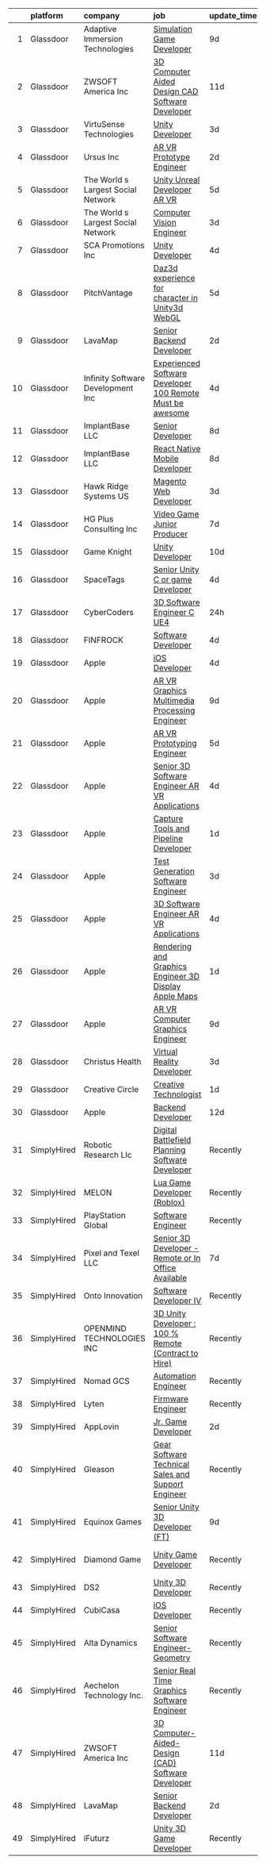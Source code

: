 

|    | platform    | company                            | job                                                                                                                                                                                                                                                                                                                                                                                                                                                                                                                                                                                                                                                                                                                                                                                                                                                                                                                                                                                                                                                                                                                                                                                                                                                                                                                                                                                                                    | update_time   | location              |
|---:|:------------|:-----------------------------------|:-----------------------------------------------------------------------------------------------------------------------------------------------------------------------------------------------------------------------------------------------------------------------------------------------------------------------------------------------------------------------------------------------------------------------------------------------------------------------------------------------------------------------------------------------------------------------------------------------------------------------------------------------------------------------------------------------------------------------------------------------------------------------------------------------------------------------------------------------------------------------------------------------------------------------------------------------------------------------------------------------------------------------------------------------------------------------------------------------------------------------------------------------------------------------------------------------------------------------------------------------------------------------------------------------------------------------------------------------------------------------------------------------------------------------|:--------------|:----------------------|
|  1 | Glassdoor   | Adaptive Immersion Technologies    | [Simulation Game Developer](https://www.glassdoor.com/partner/jobListing.htm?pos=111&ao=1110586&s=58&guid=0000018271ef62709666d138ac96a31d&src=GD_JOB_AD&t=SR&vt=w&ea=1&cs=1_a6e72e6b&cb=1659768890380&jobListingId=1008033134992&cpc=B076152010A3B66C&jrtk=3-0-1g9ouuol8khpf801-1g9ouuolnih5g800-8696b9e614df0506--6NYlbfkN0Ah9U34QtNT-Rg7ow0I6j33eRcaaM9l7k5iW_6MlROAU0HQnuUL2uxLKSiskT1dvNKJrLJNOcVfRYh6zJkw4erGg5h66n8ksKwr6mUwUADIHrzs_MmvP5G2FHV5Qsh4jlJ6hb429Zq0t_uQi2QjuGsQrYuVHVmrbkVoaVQkHIdGtPuDinc7CtWL0V7Omp8Ej6foYRpbZEDHoQPlenM1CJFB52gWbRMDq1kWXhHa_-hDJuGbltOl98YHKnsMklr_0NOF9lEkBTju37ljZv5gfwxtfoMPECccIiAqEgM2kHShLFYUF-DhECN4a7zrcccUHH50rLo3g-LS44q4wopFB4PcixoNdVL9siPxqtM1s4AR3pe286xLV0v9Gs7K6u64QYaOBuFjbhtu5WPgO-c4Sumy6Jc_9vpp4S1OgKUlWuAr-1r7QOfLdr0tHBK5MhzMGdBAuYhKETl6Thk66hc5zX55LQsMRpWebxe5AzOyhHJvQpZRSLK5lSvRYWcPWDjp8_I%3D)                                                                                                                                                                                                                                                                                                                                                                                                                                                                                                                                                     | 9d            | Remote                |
|  2 | Glassdoor   | ZWSOFT America Inc                 | [3D Computer Aided Design  CAD  Software Developer](https://www.glassdoor.com/partner/jobListing.htm?pos=101&ao=1110586&s=58&guid=0000018271ef62709666d138ac96a31d&src=GD_JOB_AD&t=SR&vt=w&ea=1&cs=1_88369b5e&cb=1659768890378&jobListingId=1008028413603&cpc=956B2567E1972B70&jrtk=3-0-1g9ouuol8khpf801-1g9ouuolnih5g800-7cfc9b44e995e1c8--6NYlbfkN0Al--CnnRAAemIt_jfh57jxz0oZUFSmuvBQtr16jS88RRLe8Ac7oVcsiyg-vicHt85WlGgMjQ3jT_JXQEFEJM2J6WbHKirNqK3Z481xKc2l-WsEBEiFHTKZzwi3TM2D5oDtmy1YCJtTLM5VPw8FD8ycXz93Nw6WVEOhwseukaqVqFM4pURWTwlnC0FcXcD6Ew_LluoyG6XukVIjngLe5c2r8ZIZyEPhabKwoFQZe0kgFPBU0zy3fvKEW3dfPNXZee5Y_-hN4UifovjGUU8YziE-jZalHoMtRJVXJRigKxRg5jX8n4mYdGqbBQeGhSGIGXOjbX0XIVjgfGDfikz6-ogTOUWBdiBBLtUxPjCfntL62Tc2wCFeNu6HG2H_a6vgY8SwGV52lZ4TCJItkwXW1jwseWyfIL_FftJ-HwzZqGOcfplCIdOIh5ZT1IExIEbSCetnWG8fcbpIp3-hjsf8ENXhgBFBkalPj-0988_hjdvhRTdlEDGCxOtrCPoD1eVEd-c6lQUpJC3MUIMAW3rCBneVoA_Og3-a1GHW_yUXzvq0bw%3D%3D)                                                                                                                                                                                                                                                                                                                                                                                                                                                                               | 11d           | Melbourne, FL         |
|  3 | Glassdoor   | VirtuSense Technologies            | [Unity Developer](https://www.glassdoor.com/partner/jobListing.htm?pos=110&ao=1110586&s=58&guid=0000018271ef62709666d138ac96a31d&src=GD_JOB_AD&t=SR&vt=w&ea=1&cs=1_66741a99&cb=1659768890380&jobListingId=1008047228085&cpc=8A48E7D5890B96AC&jrtk=3-0-1g9ouuol8khpf801-1g9ouuolnih5g800-621427e7806805ff--6NYlbfkN0CpTNcpmE4ij7sr_GPl7QJj6yehPG-kupSZfEdlJHm76PKMSXsSIq1med5BFIxC2pZRXqm2VLhN_XbCcerIOVWZ8h7ETYPARzSmbixQ7aLqpwonWBBh4rOL5Pp18dClbLthA8o-qLqLkUEi2BTeLU_x2fiKe0OI9IDJADdrOVWZeSJnfIngeVvcG4qEWq4Fni0-4fs1KncMsAvwAV44sufOaM5M0J1qpAPcJPdPcwZZHczV2tn_HiNzh6zFl9nQoubUaQss3U-n5Gpyg5pYqWPlP_Q9u66Q2Ocr6ejl7I2xjMmIBAJudu_kcnyKSg17xqqcEiBXi-Fv2GjOafsToSOYPs0d6jXUAtZUSUGoDSkUN_Mk4_ZtTB-11Tp_HuGEY5XHhuZ4MUVLuP1pnGWz8vrUzVl-5K3skLcFASbX17T_wybSS3If-ws_4RqeQmg6kUGuz_k9InsPYpkurBDHYWQOH7VYbAFvK1s811Z596v8YK3tYQprMBfHa1YAPfoRPR8%3D)                                                                                                                                                                                                                                                                                                                                                                                                                                                                                                                                                               | 3d            | Peoria, IL            |
|  4 | Glassdoor   | Ursus  Inc                         | [AR VR Prototype Engineer](https://www.glassdoor.com/partner/jobListing.htm?pos=128&ao=1110586&s=58&guid=0000018271ef62709666d138ac96a31d&src=GD_JOB_AD&t=SR&vt=w&ea=1&cs=1_9e1e7ddb&cb=1659768890387&jobListingId=1008050504524&cpc=39A4E8CE329AB187&jrtk=3-0-1g9ouuol8khpf801-1g9ouuolnih5g800-676b17f24b5cec8e--6NYlbfkN0CT8vBT9H5mqECx2dfLV_FONLPDKpIRssxVwtj05Tmm4rA5I0VNOPdM1oYsK66ov5oeU1vn-T2BI8ztXGS97o12IFvk4488l3DTvol4EnNmos7vPDsIF4M1XmYlU4dn1Nsnus1ZaIBo6ETGQa2zZqKAHTHfC4ASFGZ6UE8aWyeWDYi9rIQsDJkXDhBQ-EROLr0fb8Urot8Am6Pv3mP8JgpyUvE3FPwrS_yS70cetbrOOtJ_SPeHiBBZAC_GZSOloUIMePftOWvROVJQXz0-77NLsiIUkuVazbWfKq_WSzvmb71JMa4BAmU7-cnh56FvbtV4UIhOasHTjqG9dSax_sx0Bw_Vocd7v_JZmwl6WsWMCBeDFc0FyN4i7Ze4f4LQ_f81JEWkW-28kac72DlvIvmoBu4byGGJlbrszBeaNj-YXpn3Zyv9RJ6ngkqOgcA4-eBt7lGvuPd8ry2k2Hywts2vf4KxOh9BqC0UbP6FHcRQeGahvSwTMsUrFo40KFY3-Wzj6HySzX4v33Y6tuJjs97aj696VoldQfJI3C-3RtwPRNiTY6oXWr79uAuAfhvYqJd7d8Xqhs8T5r6KN8ISNU5XmEYWfOy1oD1C-mJXSJwYjqr4Bs19xVAnLihlW3H2IeBbyZ5cqBkjXv_bwvAo5zMMHGQUEk7UJAlve2MZpC19jVnAYaRcKMkMk8lJ9fo6GAWEq7YfGdtgltDyq5KDwvr-x0cWTrraH4eEUiSMh0tF_czOenjHrFMVGs5mnHQZpWiPRzdsBMoOjSm8D7pFCdNV4mN0PjB_-Ql76vUqGGKszmibIYs3bbl8TLnzcsULFk0HbMDbIja853z8K_wx98vfNZ4bBIDCcp-UVNnnYEuVDITx928xRcYHXUF1wCXO2Hq2J3uAvSiY8kXVqKUC6ifQDpGHFx7zyvVXSUdDqsV8AuBR07CToCN6FOVcrPJpv2HHnyf4I8dKmgOSvRUXqrLKatqHc9Ls6oiNKUdJ3N1AO6fouZocqy1zXwfbmLXyU5c%3D)                      | 2d            | Burlingame, CA        |
|  5 | Glassdoor   | The World s Largest Social Network | [Unity Unreal Developer  AR VR ](https://www.glassdoor.com/partner/jobListing.htm?pos=126&ao=1110586&s=58&guid=0000018271ef62709666d138ac96a31d&src=GD_JOB_AD&t=SR&vt=w&ea=1&cs=1_9a59f25c&cb=1659768890386&jobListingId=1008042375696&cpc=D2F1DE17EE1F43B9&jrtk=3-0-1g9ouuol8khpf801-1g9ouuolnih5g800-f494ee243d38d501--6NYlbfkN0DSgjPPcnEdvoK3uuxfISLALE6pB1FR7YSHOr_tSg5_QGIhoz_2VqUepdcKLBLI_zRVnZbHpaOUUg4zxA3YNJqfgCq-9o0liKzrVYmTrr_XDVnqIg3IFXNOjuKyMfftGZmcup85RVP1_M3P6WAr9I7CFCQ97cF5i0P5r4PJSMbs2tcTlq4Tns38HCsEXFZBK4uWXGFGXHGBHzZPbX4Xq65VoK6Shs1gHqOtypAjHLoCQpU5TC5phbDNoCCDuKCseWWaqicZlKj4ip46umCX9xBQlohVDfTFNfCk2lGj3Iy2SQaHlBfOQgPyIwUDrn1A51VggWCllCBdIb7QZR1Ygd-HhRYnIxuUYQHwjDBfGojkNlM-OynGu1iAnGoEY19bKybWf1TtGhkFwexzFUb3Z_8C_9ZXJU6u3JUNvf03h_cWYyD2DfFoOoN0hmtdhR9I4s3qKDkm_boONmcBvbdM85k6B5OXOMGSKTBveAP0ViBi6u-ucAA3DVw9fY42yLhevU2Fl05g5nFr7mmyMVOAdqIk5LZuELDR9zkKNhSQUyLznGHIULFEWa7zzmtF80fhdzwhRJU9JYYRjEfustF4vQU1)                                                                                                                                                                                                                                                                                                                                                                                                                                                              | 5d            | Sausalito, CA         |
|  6 | Glassdoor   | The World s Largest Social Network | [Computer Vision Engineer](https://www.glassdoor.com/partner/jobListing.htm?pos=113&ao=1110586&s=58&guid=0000018271ef62709666d138ac96a31d&src=GD_JOB_AD&t=SR&vt=w&ea=1&cs=1_c5daaa8f&cb=1659768890381&jobListingId=1008048926965&cpc=214153447B1391FC&jrtk=3-0-1g9ouuol8khpf801-1g9ouuolnih5g800-f5212903abcd7f8c--6NYlbfkN0DSgjPPcnEdvoK3uuxfISLALE6pB1FR7YSHOr_tSg5_QCn410VK5Ds4bQGcKtrI548iZwvMp8cy7jn9ydYKZvQ_HyEXKOoz2Zf1MG3MtTrM54kYEyO7CzMBN2NHxvUobm8KXs12zt9bzQEIdqgLR6zm0u4xq3gkzpbK_gENsUAUJvUBvZ-BtNhTu_hgybF9yXx9Z1g3iRUoLNgMfyMYW_iWze-0MBdrG5hhuy15FDLD03dmCFAq-Q_S4MCnji5xb3kTnpEwvuiMZoG9ACaUmFK5VoGkIiGrtgRvKrtNX79XEj9Nf_OVTNFB5E2gvr4xmSZd5PmH_fervU6GEv4SSQopWMxRNVLsFOv11ytKVWo4YWr7zKNSMexFxp0FTbdhQLzkcAL2bbOrfj5D-WPZY8jkp-xfCMNygnquTG1AgahOolAhuA73Px74AsqOZ33f_h_KV34nz8iPz55fmJ1XPyDpyhT3MuWmwA-5a9LOybw0zJ0pCC6JhxlOWj5Cxc8ExCFuxET9mu5TenC0h2NJLoJPa-Yp-5-wQe4VzSb9afPs95_Agtldhzo-cBIZ2JzYn3w29O-7TjbWGw2OeraOPLIf)                                                                                                                                                                                                                                                                                                                                                                                                                                                                    | 3d            | Los Angeles, CA       |
|  7 | Glassdoor   | SCA Promotions  Inc                | [Unity Developer](https://www.glassdoor.com/partner/jobListing.htm?pos=107&ao=1110586&s=58&guid=0000018271ef62709666d138ac96a31d&src=GD_JOB_AD&t=SR&vt=w&ea=1&cs=1_72879ec3&cb=1659768890379&jobListingId=1008044540481&cpc=DF7064BA3070673B&jrtk=3-0-1g9ouuol8khpf801-1g9ouuolnih5g800-8d5fbf2228f1c08e--6NYlbfkN0CGk2nZkYo_9FB79XId18OpQDHY6g94ONhdUJpB4SBwer5q8kV_jzNpveeNS5OfFTS-zbA0Ccrb2PfPN4L4axPFku2_b8ZVmNT_fx9zWAQo0ML6qy8w53ry5sZ122YUK8nYYZNiHhQd8jJnxpNJPefAOCesyVSmE3lPK2FkETtpKEkqYNQKBEtkAcdsrC1d1r0NZuLsHWyf6Fp_aMbVr7sNPEWZ6wuRQd4Epp66eTg1_ZJkZVAUhGwwwqKnnqcEsl3N-aAFFXE1A_Q6vhPVM1IFwk6BJtJCptJd4xP7zaAT-cBWdCV_DkJbnY32AoJWpS7xsk5J6cHaSKaDjevDf-QmNpHIhJLOXoYzM1VjhEl88Ky8VB6J2g_N1_e8GFnhWSIKpsx12t9CVagPa8POhKvFNdvmrmim8cCYxvhAlBSM6pZJpmroqL0m6s_qtsFqTmpkfw0uqa9FY6PDurNZFRzU7xoUECy9vC60WhEg54KHhv8MtbAdr5SDqqMW44Dul-8%3D)                                                                                                                                                                                                                                                                                                                                                                                                                                                                                                                                                               | 4d            | Dallas, TX            |
|  8 | Glassdoor   | PitchVantage                       | [Daz3d experience for character in Unity3d WebGL](https://www.glassdoor.com/partner/jobListing.htm?pos=103&ao=1110586&s=58&guid=0000018271ef62709666d138ac96a31d&src=GD_JOB_AD&t=SR&vt=w&ea=1&cs=1_c2972cee&cb=1659768890378&jobListingId=1008042183520&cpc=50179EF3956C3176&jrtk=3-0-1g9ouuol8khpf801-1g9ouuolnih5g800-2d925dfc83a4c43a--6NYlbfkN0CnvnrZV6i1JGX1yqycrBVKxG_QbmFGo1hJvaAPDrdCVZ8yoQV_d4S0xUhNM-dH_1A5pP-pXzd5Ltk35FeWGELA4tM9OpVNAaKCl4oDM2bslPC15-Xpj1OSVVxbNUHn23I4feMXQy0B9AWcC7dWCgnuF-Kj2f27SL6sXo8qXOa0Nz5dzMoFjHXTkt4cIvdUtldnulzl49k0QfQIPXEN7TkhLBjQzTJHsL6WUnOAvOa7O4Dtifw1HLOsBg0p2vFnzpOPjhSxLqILFmYDI74h-pS0-h0u1c0S-HyUfhKhiPWTB7F3UPhQD1ClcDMYOwUs-rd8aYbeGtZ_SIymrueNzQ7qWknw3n4r5LREWG_Zr9A1evPq3NeIW0RsNClkBaCwDlMhMnp9EZzsc0fDY7kkBNkieI2a13EQ8l_a-TAGTj02s9aFVK4d9C1er_SE9oQit_J6H0qMU10q3OD-S04ei0TqzLu53h6FtNj5QxfqYmgXJtq2X8rukjkGjg3tl6q6eVyE9R3YQ8kwGX1ooL_Ge8eX6dT1Qx4MC_A%3D)                                                                                                                                                                                                                                                                                                                                                                                                                                                                                               | 5d            | Remote                |
|  9 | Glassdoor   | LavaMap                            | [Senior Backend Developer](https://www.glassdoor.com/partner/jobListing.htm?pos=119&ao=1110586&s=58&guid=0000018271ef62709666d138ac96a31d&src=GD_JOB_AD&t=SR&vt=w&ea=1&cs=1_93818b9c&cb=1659768890385&jobListingId=1008050740036&cpc=47CFDC01B3F81FAC&jrtk=3-0-1g9ouuol8khpf801-1g9ouuolnih5g800-7d6b37a5db87c67a--6NYlbfkN0BvffYVbnfQbS93BkAhZe1nr_iwjsb5JUyOPZS3_wkjOYD9sUsJRbgl4REkNKjaWRb9wHVbYyC5HfB8-tuFae9LBpMTkFN62YAqpKhkOmcZ_eDCFd-NUspNlt8ACtl7ecRE_WssjxM_gexv8eT6W4I2ksEPuKnYqtu2FuKI927PQPKQ9hZj70B4qaSM1xb5OZ8vUVVQZKO5Hd5e40VgNj8q6cWvTHP5QRbwiDhLtcj5KXbHTTj9Qwvxtw2ykcm28C96aOz9tTl4lIiDFY4nYxPcimLq7-c8cGfA66fIc2Ax-U0FS-_v5sFU_wOB3DDImwHGz7XY4kHKXOZTFB5_Gg3Xfi04CSCdo7HO_UFkegmL__MdJgU51uwYBbGyHRqUkApEjKnXO9Z51rOpfXaC_91xTIHurGbGdazhA9ILyhyLfqBU-L-xgyyS9lmntoTSG1m17tAzr6ClI7EOSibS8YtZRDQgSwyjOybjQ4kZnxA7vZGMRZqet72MyhNItK9zGyk%3D)                                                                                                                                                                                                                                                                                                                                                                                                                                                                                                                                                      | 2d            | Remote                |
| 10 | Glassdoor   | Infinity Software Development  Inc | [Experienced Software Developer 100  Remote Must be awesome ](https://www.glassdoor.com/partner/jobListing.htm?pos=109&ao=1110586&s=58&guid=0000018271ef62709666d138ac96a31d&src=GD_JOB_AD&t=SR&vt=w&ea=1&cs=1_1360f8cd&cb=1659768890380&jobListingId=1008044579419&cpc=BAB9AA3F436D8911&jrtk=3-0-1g9ouuol8khpf801-1g9ouuolnih5g800-824f9ef21f9fd40d--6NYlbfkN0DXKDYI_yepg0NlIxbNRNpLYk6-xAUlLi5O8UrMeMQShxyNklefT9Dg6Mxyf8ICyk8pasFAZMLzK9wmF44Z-YinhMO2XccTuNh-vGb879Ozbl5q1rJqqHfF3Ejr00FAQ7iIDimQAPWGRU5RhPQD24iVsHZh3H-iVOAqpQBcaYIssX7Vsa4F-PJ6DYiIgCmYIUCZr2OY5sFhPLe7ZuSI1lfR4HfVdB7XAZciFmwaM2HfUiYA4XS6-aBGx8yzjztrnLvs0jY0d3KbIqTNoaaOLH2cOGx3hld9BHVMpLuAMV5RoJ9N19aC1N7FinB2YyJ_fOdq3o-RBfXGC_tE0s8MLYrLgWsSzkaTHmO0aobUT3BOeRvmuHieyBZIp2_xy-wzxeGbZqG8d8IYGe13D4wkeW59PSW4rX2SRQ8egsbP4V5yvqsSCPeIiPsauDHo0h81t_Tv98laRIrWR55c0AJ_vbSP7uOSjNTvIb0wXEZ0CMN4ME17FxedjwMsGJbHbJbSGyXHLQSv6wEk9Q%3D%3D)                                                                                                                                                                                                                                                                                                                                                                                                                                                                                                     | 4d            | Remote                |
| 11 | Glassdoor   | ImplantBase  LLC                   | [Senior Developer](https://www.glassdoor.com/partner/jobListing.htm?pos=114&ao=1110586&s=58&guid=0000018271ef62709666d138ac96a31d&src=GD_JOB_AD&t=SR&vt=w&ea=1&cs=1_0d9bced6&cb=1659768890382&jobListingId=1008035599348&cpc=9952A63AB06E78AD&jrtk=3-0-1g9ouuol8khpf801-1g9ouuolnih5g800-35d53dda3d640397--6NYlbfkN0BHQbTvVCdnG9b5D_7dafPobYSDZepSIAvvxtVc087LjkZltrB4JWrFKerL3rKdYN_filAamPHN3d3x5rsHJH07weJvr4xTpexZOZR1HzFm8EgxL4ifiZUr7TumXpM8QPOZtR_bjYCD3s-D3Ib-_AsRjQkNG9BwZQjHm0t_ByZq_LOwpxYNmvslII0123R4-Ogl9HKXlqslBEWlLje8c3qy8fygKE_qHr4_RWWGZuTYRWCcFN_YcNqGOP2SCAFBiqQDx8PiWHaT8u_U82ZcAyVgsVa__ExyHQZP6hk1CdfUtGB4ChY00BJE42yXIBOBA--f07bGINiFwO2V7MOGAi42L7cBEqCCKYu6GlpA52EYuSKoaY9Vwv17_dA66SSweIeXw7KlXte-JipM8ZlWU8GalMnRUlC5GJk74A90k88Huukfm2Dzr9r7ZpfUC9qk7B0pYj54Kd3zX8ZmuTVUBYhzhfXUFwlEP8wiviZIvYAaYImr2QAwi-cw)                                                                                                                                                                                                                                                                                                                                                                                                                                                                                                                                                                            | 8d            | Remote                |
| 12 | Glassdoor   | ImplantBase  LLC                   | [React Native Mobile Developer](https://www.glassdoor.com/partner/jobListing.htm?pos=112&ao=1110586&s=58&guid=0000018271ef62709666d138ac96a31d&src=GD_JOB_AD&t=SR&vt=w&ea=1&cs=1_1d0da85e&cb=1659768890381&jobListingId=1008035600850&cpc=ACAF1607C5C1E404&jrtk=3-0-1g9ouuol8khpf801-1g9ouuolnih5g800-9ec0f0a75089e679--6NYlbfkN0BHQbTvVCdnG9b5D_7dafPobYSDZepSIAvvxtVc087LjkZltrB4JWrF9YwSpRDtqB9PMveNVlEp1vlq52nDCFAVVAyR6iw0NmtgqoY-LmqzCI8bM3WJ4TACEz7NViqKmQjpqUJAF9nvFimbQX0zisBE5phpuWG4WzHcV-JYqghV3PLQ6Y5dWXKGO2UKedvG_xplF0uIYcetOo2cC9QRiPuQe8-xIbSSxJXv8_Lxh6xKdf5czaa1WddIZtQY8mxeU1mo7szvCFT5kCbNIYEWntxBrMGAjm-CGQ5d_Nr5fQJya9L45aXXgzH9C185SeDevpf5zWXjlwBD7sgnA1YoPEU91vxmKOXAuBxJOgjfwRHQkE_34eWCps0zeXNr2lazMUG5hdteCEuqyHtCCmkvWsDYMYAO2rI4UrL3HL6FfaLFE_b7PzNeQsx0k5DL21fX9IaFp3m4mFuCpzRBV-nscA0ggGVPgFePLCF1ePzBRhgz5Ll63RNt2uQ3q9FTBYxsCniIK0YRFP70Uw%3D%3D)                                                                                                                                                                                                                                                                                                                                                                                                                                                                                                                                   | 8d            | Remote                |
| 13 | Glassdoor   | Hawk Ridge Systems  US             | [Magento Web Developer](https://www.glassdoor.com/partner/jobListing.htm?pos=106&ao=1110586&s=58&guid=0000018271ef62709666d138ac96a31d&src=GD_JOB_AD&t=SR&vt=w&cs=1_fbb13cd5&cb=1659768890379&jobListingId=1008047562642&cpc=AF8BC9077DDDE68D&jrtk=3-0-1g9ouuol8khpf801-1g9ouuolnih5g800-fec8258b825b7fb4--6NYlbfkN0A89DqYVJlt2nPzsQujMzTQOv0byM_oFSLru96Xp_Pv4055GiWc8mWwc_3uOBVOeG4GM8ep_oD_mGcQG62HKOZz3LFaNIEfiy-bl4CFQKm0YUzEMe41PG6p-77-9xTP7iN3miRs-NsCzIDAKlyzZ2Bn2rizVZcIZ05dbA3aAMVwH_6nAYuqJi7baiVAbdnnHNKwMm8vLayKtkTBQLzcSonzdq_Trh86GOiO_Uvg43CJZ1dy4_EVsJU1YE1sW8ymElg0zVrbnTvY_oebUouM9fhkRNhJdtYMiRq-KOavVFJ907CuO2HOuh0xopvwcccLAGRxv3FC1OVg-_a8mUKQ_d6ABnchzlVdJczu0wMj1gyXHMdrO6hudWtapwlL5L5trNw5Qvv6d9JxN9qdWCJCClIO6G96DzZmhRZKpeCLNZvvarwT8zETrJHG_O9yDJE8nOWec-lq_PPPzL_LQ8QMmKGojPecjpGgLNlJ0HdUZX8W3w8v1NzOt55U0-POsrIBwtvSuKJ0iQQwAwbqI9phQ8mAKYTey-4OrJvApzHqHMG5mH9hZxNENJFaWm3LZVFYgqU_msOhaQD2pyEgvC9KZqs0Am4mtdgjkMbwNSleFh4HaMxVsVOX7Xl1KBi7bifb9fYADqZs_GgmCMdTgfP6BniIgWhlZLoNLBCn5atwBEg2sxH4UDUoXMTRVPS6OVQjl8gkqs3GXIeYExXGaWejos7QK6KfJl_dcnK_ab9OkuCW_A%3D%3D)                                                                                                                                                                                                                                                                                                                | 3d            | Brooklyn Park, MN     |
| 14 | Glassdoor   | HG Plus Consulting Inc             | [Video Game Junior Producer](https://www.glassdoor.com/partner/jobListing.htm?pos=108&ao=1110586&s=58&guid=0000018271ef62709666d138ac96a31d&src=GD_JOB_AD&t=SR&vt=w&ea=1&cs=1_a42961b6&cb=1659768890380&jobListingId=1008038356331&cpc=6193B0C32834B022&jrtk=3-0-1g9ouuol8khpf801-1g9ouuolnih5g800-4bb494ac711178b0--6NYlbfkN0BHIfC1zsKGIu0R3teaIu8liT7fbRNLaQeDQfcPJweUK9FtGyWMTNeDEzbNNT2163zZELT0Z8Vo531KN2eBQ2PCh4S24GRZZRgOs4oioDvB62DkjmEu0iG0PXAtT-B2tpQQY9pMWSYPLQHpftw463XRI5tz8kp1KrNCmNjyvr1EX2IgYStNB96IB2lOJmwlzJpn1W1rgWa5WtsWL-3zl9TFwQQbZEatydIZtwLTE-OVjmQTYQFvIVAsnd-xH9XTWTTSj4oE6D1HYF7v-TPvdPNmlUBkq3GHsghtv3IcW4gSFb25aWLCsZbZ6ansb7fYmgEuUfc_DXvZpcnU84oxjY3OCDDhDMJku29wYtYdjcp-sICQTRTqa8_LNFbZkrDvOSIjrAsbE6K7ZrU0GS3oIU4tKQvhMKC3CnbBwKXSsHsUsq8ZOzvVn39drnhf8WZIYxR9-DsCewt9b-42aa8feHS1VU_HP88Oo_byJ8eOpDpP-VqwVGSGQx7Bl_Y8W_JsyZi1Ry7h0rJibQ%3D%3D)                                                                                                                                                                                                                                                                                                                                                                                                                                                                                                                                      | 7d            | Remote                |
| 15 | Glassdoor   | Game Knight                        | [Unity Developer](https://www.glassdoor.com/partner/jobListing.htm?pos=104&ao=1110586&s=58&guid=0000018271ef62709666d138ac96a31d&src=GD_JOB_AD&t=SR&vt=w&ea=1&cs=1_e5cb586d&cb=1659768890378&jobListingId=1008032055088&cpc=8507CEB59E1C6AFB&jrtk=3-0-1g9ouuol8khpf801-1g9ouuolnih5g800-bac7e78836c4a3d6--6NYlbfkN0CN58sshrO6gM5m_xLiCzywlEx7J3Ic7XqhKZciExLCRDMpD9HyF5OmAOILyBi6JmHVFtJQCTSz-6IEuaCvoi26OWMqsKCJ9rNIuAa58Iwai8gKYaxcSqaAcKar_arilavrOjs4Fd2Gzz3AdxjQ4laPcz8WP9t3pMWyT0r1uuftEQoQylyf9_uTP0DIqboHrUUaN8AUeDGDZ8T6hG-tkJ9qrT163T87Vda5ztNhPXr8I1DBqQrHOFW7ukB5xDB4l7h6qYjQtJ6Wyf2WBb5cPjsKnBpN51B2hYwwdtBzhl7cfq040G7Ru_LWzNftwMv_bFLULrYx3J8II9RfCtGnA16nm7BVW1oDYqt_gH6l1IeZJgjHD2HNC9oCqMz3aLbCcCBDX-ydOqWMhkH3sEfjxwqrNOcFMng9LSWa_wduMApCSWyWSZ_asDbh_eB4i7YID8a4RxrQcyiS2IBjRek3YBvj0odNkk3gvwpZSlanPz41yEUiE5SXNFFjthtvdyf1GIs%3D)                                                                                                                                                                                                                                                                                                                                                                                                                                                                                                                                                               | 10d           | Remote                |
| 16 | Glassdoor   | SpaceTags                          | [Senior Unity C  or game Developer](https://www.glassdoor.com/partner/jobListing.htm?pos=116&ao=1110586&s=58&guid=0000018271ef62709666d138ac96a31d&src=GD_JOB_AD&t=SR&vt=w&ea=1&cs=1_6bfa4ee1&cb=1659768890383&jobListingId=1008044924626&cpc=AF770993EC679D41&jrtk=3-0-1g9ouuol8khpf801-1g9ouuolnih5g800-6cf5f399b28c6351--6NYlbfkN0BUVF9cqJXqdFDsrpxoGIhdnz07wL-gW_U5nrZAHPRhGVzrfnHyhdN1EPN8I7ZiQaxplMz9EJF9vxzvQnPArqQqftQpTXcRLSd7gVgkUliHbiHAwV18JGisEYi3xNpBGvahPVXwgZRUXCfYbekES6VlaAAY6iUiwa1D1RtpgKJR3J2o4_SXw4dJ6eqxn6pmlEICUV3nj7qgFj-0xcdwGj1DmjjZz0kwwWHJltGz--UNym6omKrPwwxx33isvtODZATDU922rp44Zxcinx9l6AlmZJxzDwK1wqWuNUUeQ5eKSX9FHhw4_Sl9lkOAyLGqSiJOM-0CASP6KDWv6JqL-KDBDu1L7RWkrhvQ0K-2cF1XC0B0tiDkTgdokCKlenBufENlcv20EbzwyCV6PQyCR36uHL519tHeIaGbmlXgFaTQ-E1fSteqqCsSudzZMUTKzCrpZcikn2NeYToXdMjVpzEpp_SotQgHYfu-x08Ask_U-LEEacj552aa28T8VAY4qyYiKLZKZPfgdw%3D%3D)                                                                                                                                                                                                                                                                                                                                                                                                                                                                                                                               | 4d            | Arizona               |
| 17 | Glassdoor   | CyberCoders                        | [3D Software Engineer  C    UE4 ](https://www.glassdoor.com/partner/jobListing.htm?pos=130&ao=1110586&s=58&guid=0000018271ef62709666d138ac96a31d&src=GD_JOB_AD&t=SR&vt=w&ea=1&cs=1_2bbd6329&cb=1659768890387&jobListingId=1008056009949&cpc=FA84DF7EA1EC2398&jrtk=3-0-1g9ouuol8khpf801-1g9ouuolnih5g800-70dc2ec5b1655eae--6NYlbfkN0CpFJQzrgRR8WqXWK1qKKEqALWJw739KlKqr2H-MSI4eoBlI4EFrmor2FYZMP3muM1R3d7150P3Mk-2qJG9FT5pk-lD6VDwQms0U5xiAdjyE6Ji7axSDl5_puqFSzr83mK48y1V8Yut2ULYQlKGNVrNOlaMq9xQ5Fqz-Jt1JG2QPLEpiBohil2dKrgTLHPWHUCU-MMTRWE0wgt3FMyYNH6FbzG3inbmZX-B_BKMuC0ElpoapBM-qdGJ1N0v8qaMA9D-6rBwvMxWHtcQtI60DP93q8c3yLTCQyyftCR1bqdychhHyKbPnNa_NBVGb6sn0bZnDKMtru_Cmdk4IO_VACW1RfVC1MbcHMsajeayhw7PFbNNwyu4nyQ1Z_-I5q3zSpn4C9H3PBO6FaYZiK5IFlawfKHb18As4hMCfR4OpoU0zFmEd1z91g2HdMp-PkHhUZSztJ2IFZFegASoO0BYwwQlg-rg3ZZIVxBRLUISNIKyz1vq0AFzMH3uP0LQAnbPKMjO3HmIcvamK0JNa6dv_Hz22UMSU93j6rMHxEOpWxphyDy3jK6sT2F4c0fsQQVBiNtZOwGs7RldcluBpjxkLYdNmcwqoGlV0kCIOIQ8eAhGBpW9vXOM1HsbXIHbOAtNHk9GmAcFFnoQkOLYKHLtCVUI6q41pMce4hwWk40a5B2q1NJJbqYF_7w646Tbg7HeupFPhocI0VyYsea8kg4zG1DXCLzWsPyZ2ZuoAmG1ZJZlXOQLiCD_j1DqWGi-8WfyxOS1vwXLszGNnbCG0fmJRl3_ZTZBysvoMkuHPrS9tcn34IzHo03wTJPf7fcFXrbcBbkEMP8CAfl0RafAK0xqiLhrYbq74rddQ4HoZMs5q_u7HFinzY5ny0VBHpESyzSA6lO5xVBgvMze9cTmN-lA4wCv-uxi3NTljn9qo4P3-14MrjjFsaqk-8CxWRparkWNLlK8WlzNHdBp5IsEnZWlH99Q7hgcZWPd3-CDfFkMIZTaxyMGgC5K58E3oklDcvOAMJrHuvKplHi8lA%3D%3D) | 24h           | San Francisco, CA     |
| 18 | Glassdoor   | FINFROCK                           | [Software Developer](https://www.glassdoor.com/partner/jobListing.htm?pos=102&ao=1110586&s=58&guid=0000018271ef62709666d138ac96a31d&src=GD_JOB_AD&t=SR&vt=w&ea=1&cs=1_bb921bcb&cb=1659768890378&jobListingId=1008044791152&cpc=0EE938385DA0F52C&jrtk=3-0-1g9ouuol8khpf801-1g9ouuolnih5g800-c937f3af8e32f05a--6NYlbfkN0C3s6SQssVyjM0TBjXC5cY90NsFTu6k7iXDnyh6Xjam_Ql48LVNep8gq_ukj6DHLvJThzj898JP32prCcUOkYg1RClsw1SK_ffn6NEkLSBLCw4OIMb8-JUVrYv5GtF6TXetsqsFlf3EIDPvI6uCQYqvsXBFxmx_sBKuIyOl_iT-efd_O2GjOYvm7-CE5n-PhanAQq7A7FvMSRagseMll2ZqrbwEWlDhfuC_kJTNIZoaioxVjKfmePo5EmCRBAOY0mAitjaAh2u1uJ5hthcbxh5gp_GU2FxOJkfvGtSeidm_PhsliMPxORqND6OcfrFva2QWNUKiCpUllcuioTi2CJ28aVKULLH508_hjCuNX4PVO8ksEuAvbBcomyd-4034AWBlnXEw93XGVnvKe-F74kad8gb5UHriHKJ-WHVKqXRMs3YHE9anIqZ0UkHf0H7RrJTdMGorNlwCjMdJB11PtSU2aJGX-M5TUgWN1d2AyitClyvTh2bjGo6JgGIqWTl-Sys%3D)                                                                                                                                                                                                                                                                                                                                                                                                                                                                                                                                                            | 4d            | Apopka, FL            |
| 19 | Glassdoor   | Apple                              | [iOS Developer](https://www.glassdoor.com/partner/jobListing.htm?pos=115&ao=1110586&s=58&guid=0000018271ef62709666d138ac96a31d&src=GD_JOB_AD&t=SR&vt=w&cs=1_fcc524bd&cb=1659768890382&jobListingId=1008046042856&cpc=9DC6E4D8324653EE&jrtk=3-0-1g9ouuol8khpf801-1g9ouuolnih5g800-d33c79cfc9d995e4--6NYlbfkN0BvKrLyj5gPmtZO9T8euul8TCxuuKNOtzRJOomxnwSEodTz2Bc-sPZl8WPllYOnI2hVUAYiq1WCypWTaYk8RR3efd04mnOk8VP9oR3NvX3GsBA3AyFYlkOAuffrlOzB40ae1GfKYiZnm70JNMGRN1OaV-3NA_HAFDtZC5xgB-LeZIstAoWrGJY320WGuJcpDnOfoN4CASX9rw7ZaN-fEz2EAjQ4NqjeDY8bEQuiwpcjS3VraZxd-n0fkdacpO-jOjUWt18Etmidc8sx-bgtJCMTqmhJKMM9xC53DHmIXAgnBRq_Fy62WHHB4luLhMHW9xicyDn7eEJ6TrTdu3XtAPGZ_XZvwxONN_y0-mts10Z_HbjCu5ZtYsVdZsKl43GrzLAJKPQZzuAH0VAP2ZbkP7opV-_i2V_x2FPWk1zInxpe6vjPJpVI8PBQDG3UaSx7Zld71JCc9sWnMgwFRbT2dBYO5K0Kz6aV0PvwIYduGvcBBABXy61iCjKgUlkoWBGzr8Vq2I1FskgxdbDqhkuqUihUwAPno5OfNUBnqsHT8OEqOP6T7ZjvNgTOj3OsqX9iqNWvciOI1hQuZioEFoCm9YIWoSS_RcA5U__N-7Of8xSeXdCUz7XTIKKB7J6nL-PUbcxeE-wSnRE7ltifBqdW3-74ZI_QhGqOFq5dnhvaZ1bKAK38CuW81Owbce1T3naluYOhG1YV8hb0YjXwRb085OEiYlki4r8K4qoiFXaXBoh5qpk35pOwwuprq80m_tGiPgEvEyJXdBMHAwGNa5wyfKRPuKQlwMlb43GdCGyfdmc3ND7NurkKRdnTmR_oT-oi41tjk8zDbbKztCEvUqdKJuvnJd3_SmkrV_27_X0Ei7nL_2YK7kV9kqxRR4W5zAmt24h16OZLLKW-ViSARPXvNbAq9q2BOx5n4-c1dqW0_QYdl5LCJnrseI9QharxEQS_chgCitNCxR23uA%3D%3D)                                                                                        | 4d            | San Diego, CA         |
| 20 | Glassdoor   | Apple                              | [AR VR Graphics Multimedia Processing Engineer](https://www.glassdoor.com/partner/jobListing.htm?pos=127&ao=1110586&s=58&guid=0000018271ef62709666d138ac96a31d&src=GD_JOB_AD&t=SR&vt=w&cs=1_f48f5e55&cb=1659768890386&jobListingId=1008032497110&cpc=451933188B21919D&jrtk=3-0-1g9ouuol8khpf801-1g9ouuolnih5g800-c014a12952b24f75--6NYlbfkN0BvKrLyj5gPmtZO9T8euul8TCxuuKNOtzRJOomxnwSEodTz2Bc-sPZlADHp0xxmf8UDg7Wsy5zwi6IKZ49qjVcmzwfkwEGZdkTC0p5Zel-KIQw_vw_g0O2Cx7bahzzv6uRweq12Tye9PKkwe8Cs74iAPab-k3Uvr96HzxdaJnKN1vFZ-1iZbiYg3PilAAs5zQIv2dMk1kFtgKsKVcDeMV_F-QuKuA1lNKRTMLFrN0uvAD66FnHKMeNoRqX_kvlK8oa6apnO04gwkwYSxVEjEqSFrsalJ55egiVeKkaMd9QkD1_qYsyjHIphpRGZMS6z1l-w584qN15sPOKq3KgsDGGzGQcgblPmN6GwX_kifWt3hmD7Ei-4-NJGU4rOIPWSYa0ebFY795aMOTw2SEA5fKktv2wHd_KiitZlXv0Gs40Y0jYKj3PhMXJYlWAlwxznql596Y6hib45kde8EzRAV0gbRP8zUDOP7o1qRWfN1pAdtxC8pa-BAHNpI9qK_9LML58tyC3kUfLpgKkIC5sURaenhukvDspq32fibwTDnMlj8wH8DHR62GMDDZ5S8Z27-dF0k1qa81shgROky4Ehlw3tIHk5GNfMYRxRCsuo2S8ZP7TE8oSaZ3XTTUXWaDDT9Cg6P76xgXAVWopp-g9Hkv6zcCfEyy8y3PbWN3VVMHbpAA9ftD0Imqpf2RqDfVVnXQH1GwnW1geKz1zWNTGal4YnvA8pDkya_6GBft4Mtuk_aUg3rrVETOWjIl9jAELbw-n3XmdOLPFlsa5jKQvXMEKDdVLS-Wfy4BKiKW6aPDsCJ7yY34-zFDbHla871oazLIBlZUsvUvV-Dy3wzhSLeLLIt7Hre4citRLAXhQGFeg2-60PLwO3f-B5EKCgt03rWB3GSNV-RW2yjl5pllIk7mtnb9HtzC4i3ma08VNlwPokcrvDBXjyPXqncbaOtxtXAbctm9QrIVyMJ0p78yockCghPaj_6sQbZ9o%3D)                                      | 9d            | Austin, TX            |
| 21 | Glassdoor   | Apple                              | [AR VR Prototyping Engineer](https://www.glassdoor.com/partner/jobListing.htm?pos=125&ao=1110586&s=58&guid=0000018271ef62709666d138ac96a31d&src=GD_JOB_AD&t=SR&vt=w&cs=1_d8963cad&cb=1659768890386&jobListingId=1008040017138&cpc=AC285F3A3ECA6BB0&jrtk=3-0-1g9ouuol8khpf801-1g9ouuolnih5g800-8ac766cd4c9c83e5--6NYlbfkN0BvKrLyj5gPmtZO9T8euul8TCxuuKNOtzRJOomxnwSEodTz2Bc-sPZlt2Zgji_QUXGPHfZ3D9-fZ3O3gxvXUyYRoFvCSQrLMmrGM2RPgwOTYUbb_byp7a4IOstWdwFd5T9IiWBcGo_ycXtpQWVAI9R5UkNrep-qc8zcZHyi9jE_QH2nIUlZvdM8wqAZ2vSc-sRaqdpvFJpXdQPFKXPozKkhAS8iPBo5HLGP0G__aETybGI34_BLIgGIDuGsZDHnAZ74-_f2xAxBlDL_K099jSC2ypdjwcxfa8gbn9qQx1vPXf8cK0zUQ7A5OKaaj3W5QuDnOlpq7Z6diJFxoO0IhW8cUbm9d28MID-hgWTFSbBeG6zWEkfqBPeHX6hUglD8ayl8bvolw_79fhX-I79U40_qo5KL-t9ibwAeFQqWwwKief73b5Wf768sOsczy3vKAUY6EHmSXd1B4be3qh3vIlhOjCqcrM1hEoPIKA3qZacm-0yc81_gQhMmYQpPhhFVfz12DxBo4gpp469Bnlj-geUvdC28BxLjtBLvY_UzUybGsOyPXE_5r-DOAiw91zuLqrtFVLsiDOj33smQpG9Y1QuNHImXQ4K1tS_iGN4Ex2TZrz6rjd5UGv1fI_N01tbByj-WaEo3Kgvaa1uU0tfZjVNtTHFYd7E5G8hcV3YIZ1F6ERxGzDK_TlohHirrcyz8LB7uWM8Wm4aHrYLZqbm-O28cpM00ED5OIU3CF1PZGR6N0jt7Kjw2haUNrWianGgf9hiehWQyHzyDvZVEw2DfsvQUd2DiRh-RXUsz83SabDTJ6mCiA1OpWuxTuv5bZqr3tAcIb4zyIuceGRqvQlQZZ9d5vESzQHR7YFi6VJX5uvIMpvtJYzGV0lqeZXZbijP7Oto-4npqxvUQo6GTCfWT03a6mm152lvluIvyXGwywyTKh4yrzx44ZlPjFiWV8BmHArp-e-41yli9Tg%3D%3D)                                                                           | 5d            | Cupertino, CA         |
| 22 | Glassdoor   | Apple                              | [Senior 3D Software Engineer  AR VR Applications ](https://www.glassdoor.com/partner/jobListing.htm?pos=123&ao=1110586&s=58&guid=0000018271ef62709666d138ac96a31d&src=GD_JOB_AD&t=SR&vt=w&cs=1_05af4a7f&cb=1659768890385&jobListingId=1008046042807&cpc=F41FEAB56D215062&jrtk=3-0-1g9ouuol8khpf801-1g9ouuolnih5g800-b12ffe8e780caf72--6NYlbfkN0BvKrLyj5gPmtZO9T8euul8TCxuuKNOtzRJOomxnwSEodTz2Bc-sPZlt2Zgji_QUXGcKuOkWIrgOHi3RGHvAg16Gqebq92i1pcfAn1NG1T2YDvVhmA8mdFQJR15uzbYMiFKKsVoxQplj7s9cTLLoq9Fgj77mz0A57-MPWWdkL0rTr0J5G-wPT_GUrWxJwPS2jaDyVK8xNz6vZMWu0fcZxOa9FM0ZpaoFqOEHHUgYi8fZ051ED2rlDMHKK9gefhJKDfNTmiwVgM-zVcOREAq2874pPyFn--HHZPmfoM9CHSyH4g66OsNGbMXD4BN5gc0wvuejaISNPjs-j4hUU1s7dmD2zpYT7mx3Hsjlb1xDZzCKKbdxmy77A3Nxg41rIfkxRipXxN-9M9u1uKjem7V2du39jCQBP_x0JFGLtrPWnUAk1Z1VYI7PTcTf4kOZBBOo5Dp_cD7cAsxtcUh5ynV_UVmVOeoiX3bWQ5iuWMVG92klpv3xVAWwoHkr_daYg-IsWSU0_KOh_j9hb6LLuQ52GEuoYOP9_k_uobdh32mUYK6T7HMEDam53syn-7H9o__4XwxHyYXRr0huXexG30XshbMbh_f_a4f4-Vg_JB0pusUfO5coePucDQfGExOyXzBNvwbUnrW1rlotFSub6wtmGmHHX76SIBg6BeH4vfFOJIuoRMGf7kt_ufLhNtR1qIOFfvmtdxI17prAPLgTR9nvBCQ7AiJu1eKYXSzQU69_S_tDxtgEbRC7Dc3JpDYUj7vSMtB4aqBrgN--noPXKbQEnnMiRJKzQ8MbLYoW4UFMEnbCx479JrMeDtOlt-bQm9p6Zq_qOUWuk8cvZQOgnLK1Zy5mUTNkX8IZdU2dfMqaMRFlsAQDa7A-7TZcSMGN0qPtanknTZJ260ed2Ryrm_34HE0R4t0PRVIg9Xoy8fXs-tv1B7WN6pi2E003eB_4IluuQkjKbpFXsWU4-W3GJHzuKDAkPL_ToZCy9Zyt4u0C2-2ug%3D%3D)                     | 4d            | Cupertino, CA         |
| 23 | Glassdoor   | Apple                              | [Capture Tools and Pipeline Developer](https://www.glassdoor.com/partner/jobListing.htm?pos=122&ao=1110586&s=58&guid=0000018271ef62709666d138ac96a31d&src=GD_JOB_AD&t=SR&vt=w&cs=1_53d4e9e8&cb=1659768890385&jobListingId=1008052189527&cpc=F41FEAB56D215062&jrtk=3-0-1g9ouuol8khpf801-1g9ouuolnih5g800-7bcef8f5c85d0b92--6NYlbfkN0BvKrLyj5gPmtZO9T8euul8TCxuuKNOtzRJOomxnwSEodTz2Bc-sPZl5OJ9R4TJsNdDu2ApFQIPGJPGkllptrPR6gcXv24uF8KF5K0eof58-j9gIyWQRukioGN-2xYLwx7KSiW-ERs_QKJFirOmJas5mUre-q3CzPE8Ul0fFc6SnwOpkJ-HlOd-sG-AKi7ZyOk49LvtDGoCZQLvzsfrcwSdqvIsfgs4j1qZlOEb9UHdpGqo3r3hhO-52R1cTim0gxeW_jRbF_q22CHnA6CtxG5zxuTyiif8dxRW0QEo9OzoY7AY9r9wtSmu8BMysB8mB-LfBvROkZMRfZPQBWXJTYQymeKFnCNA5Dgi28ksWvP8quiE7JNLam3QlJlHCOSE5ydH6u0fWWcpmvxw_W98HkBW7Om36F1Tq8Nb4Y-O6YyzK6P-9t6E1jQeLFtdFC_xfqGju_BvbtYkFpBPFulBTk3Vpd-fiQLB8nZXa-ECok7N5eb1qhDKpZoFEeztHKbfE1v21B9gde52HRoYJnlyV-04o_NihtDyCQ8FgIj9j7Wfs_1lvO2YvRdz55sAHLk7mvG6OKVym64EYfHQ8O3NWRmTKplcrZdMb2MogP5PAgIrcIiWHd8PRF4MCTiy_hhiugzJuCmf11MCz4rJLkVtXk0IS0S8VIqXfBLz--TXK9mvRPyBlu3bRsJwuCkA7eRP4ikXjiuAFHuydzFDzyZG1p3qIZfXvLYrb578Gh__wGVGv_OFjyqKv1ZcSQW4m0aLE7Q-7ddUlqYAy5l175xpITJNGW2ejkKh9WeAW2BggLjaCpAqBM54tk51Whtw2MYiNwaSfUddAd5ziA4y5PG5KSH0ueZ8MsMeCNAcLY1JoO-tbzFqJYHdA-LYKxfoYvvyaxABdsy30ALW8abV5yBCe1cj5eyCL9IcoyzywJQByWSxaOeAhmWzOXYAW8qNQjDAt5jQFVRDBtVsVMRlX2wbTnv2)                                                             | 1d            | Culver City, CA       |
| 24 | Glassdoor   | Apple                              | [Test Generation Software Engineer](https://www.glassdoor.com/partner/jobListing.htm?pos=124&ao=1110586&s=58&guid=0000018271ef62709666d138ac96a31d&src=GD_JOB_AD&t=SR&vt=w&cs=1_06f369ce&cb=1659768890385&jobListingId=1008049134424&cpc=AC285F3A3ECA6BB0&jrtk=3-0-1g9ouuol8khpf801-1g9ouuolnih5g800-9d84127d366d02cf--6NYlbfkN0BvKrLyj5gPmtZO9T8euul8TCxuuKNOtzRJOomxnwSEodTz2Bc-sPZlt2Zgji_QUXGCs1nJgiqYxqLfKfAkdXLvptwM6VUPgNTGUVqC9t8jmLlez23rVIMZTq6daPqyAbwBuqT-AboH4zZCndaKkCkPEL1vwCjxU3qc4JNXGmA9f3oKjdba4QAYY8xPtgiz5PcUHNK0es75re6A625KSufKQqtDpW9N0A4vNwiLaAGxX_fo-y7hwpTVHuPQKi3RMeCm2PyIFLRxUNlgkz73YPi3YtCy66WWlobcmt_pWeWaNzPoxINWOXAzt5WVT77xldl468m1eHJhYdVf8DllqxXcncLC7Yj66GFDCMBfhvl3p8W3sIxP0YuwBsha7qJUKkWc6eksZ1LL2iEVMykZ1smHesCFCBe_qNF6AbcAAxCjoyNZG4-VJWlnKlOH-xXLrrdCy47gHZwrQZQsr35dsiGGiezz1k7NcXziL37MSyhYJqPx1bRrAMag8wezEsxIs4wkudvr6OYXpi-6BXzMkOdsTly5wz27fQFghCjENzTfsSypGF1AH7hed3sERgmppBovdrta_Z9XK_Lm6G1BzSpVjYIHF-KQBvdRq6fngfrOaTxUqPlmmC35BHRs__AuSYeu4kNxDLLcIwY3HCJkN9Ir7mSsnY5reOZDoiSLgY7RM-5PXZueAv62kiDzlmL8laJPoS1PAZ-CSgk4DMHzw-es9HE_mtQROd1qpSec80m19B99ledStMMdSAa0MCgRri_KD86AYNG65mExIqF-28cb3vZvgEL5kaNiqDHLgSXsCuWOtXJn6UjhB_lRTFG6xyIal94fC67iV2KviK9qN5MAYvR_QdnZ8JexjBGFJwCZAA--z25B0i9Aa7r0NuHK1rLajesFK5235wlBqMzRmlGEmHTd9GxpCU0x8k5xwdhhoYMlABz3bORjYSg4rnRL69848HiUy8KqLQ%3D%3D)                                                                    | 3d            | Cupertino, CA         |
| 25 | Glassdoor   | Apple                              | [3D Software Engineer  AR VR Applications ](https://www.glassdoor.com/partner/jobListing.htm?pos=120&ao=1110586&s=58&guid=0000018271ef62709666d138ac96a31d&src=GD_JOB_AD&t=SR&vt=w&cs=1_1d72249a&cb=1659768890384&jobListingId=1008046042805&cpc=F41FEAB56D215062&jrtk=3-0-1g9ouuol8khpf801-1g9ouuolnih5g800-d06d1ba22a79198d--6NYlbfkN0BvKrLyj5gPmtZO9T8euul8TCxuuKNOtzRJOomxnwSEodTz2Bc-sPZlt2Zgji_QUXGcKuOkWIrgOFs2h8uPP-RE60LZ6Y_-gUsiVRJFQjCe37h4trvBIO0lvP15dhXtV-kjfGsxnmPEwpIuYLtxZ3U7wNuPy_aNMYrLhq2prfQs_nKKurUl3-ptRtQd1FID1M8bPlUIjXcCZ8jjIIwmqR77lUdFEANRSrI6WVoMrR_xNQsM07W1TIPflPRx6f6sCH8iK6sG2-HGjiaEJidEmexDryxcFwGTXqlXLA7pmftyYrrXEzoYTjwhnY5_iiT9aCTF4g8MAmAHyliuiYnEuSsT64yp8CfUgtD5zUSg68WDXo23R3io2Susz3Hf0V3THhPdvhjEOJzm64HZvtUbr5xO0Qm_itIbOVLRQvUHz8Jl0tq0F9XNV10eujZt88QldQdL2s92ZaA7h_BwhiTfg-U3fIBUVkMi6nvHn4l35RLnp1H4ohvraS7JJJi1Mr2v3thYUsc1kQRW_4nxmk90wAqkWOdIk-vIgQwpLHyAknxrUKkuY1EGnQ6MCXapipJRUzYpP3Um6coUaeJyI2dMtSeqwXrt14MQIOXtvo37X08KOF05nkVBKjxY0_Y6VItzsdbg5shO05Ozd7kDZLFPMkDiGCyOybvpImMGcDnqDwutCYw-jA2aGw-sBSBENQAfEXwFWx49b8YR6udrMq0JUBn4z5-p2W9FawjQz9w41OJH8IcRiLodzbn7HwxW_ekzOoJdNwq6nfXqy1Brbt9OMnk7sJJYgU9_Y_2bNY3f-k54w5mKVe35UynmwrwPJsvbGNqA1pWEAZkzaNHfpPAbFMwDHJN4iP7JJgg2GBP70AIz3EaMfQdRZ3LdPa89rf6qA7ipAIutCnMSUdX0jeC6dm1gmCtXZrwdRGiOeW_Ya79-wkW05-iUdn7u35jiBkKV5YMePRaDiBl8il_zevmQP_DKnzk6SkiZyW0%3D)                                          | 4d            | Cupertino, CA         |
| 26 | Glassdoor   | Apple                              | [Rendering and Graphics Engineer   3D Display   Apple Maps](https://www.glassdoor.com/partner/jobListing.htm?pos=117&ao=1110586&s=58&guid=0000018271ef62709666d138ac96a31d&src=GD_JOB_AD&t=SR&vt=w&cs=1_60d27526&cb=1659768890383&jobListingId=1008052833177&cpc=F41FEAB56D215062&jrtk=3-0-1g9ouuol8khpf801-1g9ouuolnih5g800-4f6770bf10bf7ddb--6NYlbfkN0BvKrLyj5gPmtZO9T8euul8TCxuuKNOtzRJOomxnwSEodTz2Bc-sPZlt2Zgji_QUXHph41fWLyLNYOx07Zro5wLPg4v4qXRLAGCX3GdPTdxPZxn0K1IOdBTs-LC-hxXkTQuXLkyqoIZiPyiXcHNKweTZqhiIsTDnq-eLZLkfHetmyn_mikd-a3kketNrc3Ft7Z386DFOctJuze_Dv20fEbbisFrVWq5Hlo9-181gkJNZe7M1bkK8Y-YfAiBqjQNLsosuRjz6H5YoTdO9Kifqtm20AEM1dG_uZgtvl4EI4aDhCx99HynrkQInE-9Qtk6LRyb0-1UdyQyWJfERqn72_ioHkZJqUQlP3Ja_uepZkCs1yKWwyAWzRlO0EF0C1qqxMMPLcFPGGoBtpagbQU3z7k8Zw5E76FENboknuWDvpZgtCqPIfTS2u80ml9WI_DlLlT-dP-PBnYjOFAvOvpiEgwGOAf97RKyxny238kZNwqQEnv-5Lh5W_MriyHQV7AvywI3r-xCZ0zgdnAGdF5aX2MhBjoEOZ1zcu1gu9xYRodq9nTY1vnUPJdkJTLVYIjff9uMRXe0xCtdOAVTxI4SkC2ZVPHHS27Q2HxMuvuhVDwzGvbpU4BoY_GOAOycb0w8aP4nwbHnIejBatQD2n0goVh-t2cP2ULxDhzKYqHK5PQkdA00GaWPVUoERmLhzpl0OSN8VErl4MXBECVu-HQNrYlQ79UW9qaEI7ES9tklEaj_sP-JxC_THPXkwnTY4j8cUpARWDJD_-h2W0icjrv3ryNOi_yyFvuAaHw_2dE0kRAqsFpOPTUmJ0Tn19Ba23V9Oniz_5HuJex2f1HX7cjlJFsxxMSzbZ0uyDnRLMi1Ky70pzL-VcYJFecqH0Zs4q6DteoWZDnHWCgKmIZjXGkfPn_2Cclfd7cWJgSQHHEwHPe1ixp4reGcmtl4kyKlPg_y1iFDw3RgT-THt9VYbpW9jega4bBKfFRIbgRgT3HSTX8Low%3D%3D)            | 1d            | Cupertino, CA         |
| 27 | Glassdoor   | Apple                              | [AR VR Computer Graphics Engineer](https://www.glassdoor.com/partner/jobListing.htm?pos=129&ao=1110586&s=58&guid=0000018271ef62709666d138ac96a31d&src=GD_JOB_AD&t=SR&vt=w&cs=1_c8e1187d&cb=1659768890387&jobListingId=1008032497137&cpc=8795CF9063CD573D&jrtk=3-0-1g9ouuol8khpf801-1g9ouuolnih5g800-4da235a348944492--6NYlbfkN0BvKrLyj5gPmtZO9T8euul8TCxuuKNOtzRJOomxnwSEodTz2Bc-sPZlt2Zgji_QUXFB8wZcrWih4JXwcPaI3V63apNz61GdCCelcwymg2B2WhSzBlkSbJneaa2a2Gv3BYnk-cz4jV04-y_0yMa6BCpqvWhPgZ_SXIeCk-PFrqtYsVMRTNHkZKqCTKx6ETXP-PMYRt94k3qe7rGfpBOfuSPt6du-Fi1xffapIeIs_PrdEDOdtwJq_9wcP2liquNR2w3YioosiWVehel3aTh1gKBFmhSAS8lLk7yac8UtrMOxStObK3b6vaJ4e-MI5zPHHeW8BbM5AJlA9eaIkAexA4vPEU4HsYaqNKr5X3G_QHNZfNHE78ALzSKjBXmeUxjAdgEHYcjG3s5e2-ap3y8QfrtGEVZvKx1P12FgFSN1dM1mpZnbO1j9nM3G2cfe3oq4WhMSOIgzzE57lhMfXuBUZkyCPBxTdjwiTIJJtRPMzj9JwKgqjJrVDEV8iUnkejPHO96m5GbRrRjpllKN0GTM_E1iekyFoyYePUiCm2IxJAmFJ37a6eXWyLAR1MLT_eISjj8P9d2roazc-jeNshcGN3-p6azce4zIfteF96s5x9sga9lPyk_RII9DVgnfVjQfq6xgRMY6rZKLxAgnpLIYGPDjVfYMHok9suuwznbplks0jDIdxP-8sKqdIjn1PNnA3NgNUg3dCK5qmOUpiJjU2GSiaYAcmS_5zp8IXWNnqTKabI2TmhXsnuoINwTuKzb9hCNi71HahcZfqihRrp43qgOMcf32o6OGw0aY8Fg5SnryjSlwNSK7JgTfmMza8czRvm5NhwWzb61JtK2zIzXSrWYQ_1hkItvHdC7Ah6LzmRQPMakl2wvTilkM-M3xuS5xwPsetaQ9qjjZG7k9xg791NRqhAkh5cP5JUgCi4aXb6qOpm6smHDDa-SIqXUM0Ef_uXbalnA1uVNTVwkqUFJHf3jh)                                                                 | 9d            | Cupertino, CA         |
| 28 | Glassdoor   | Christus Health                    | [Virtual Reality Developer](https://www.glassdoor.com/partner/jobListing.htm?pos=105&ao=1110586&s=58&guid=0000018271ef62709666d138ac96a31d&src=GD_JOB_AD&t=SR&vt=w&cs=1_014c5358&cb=1659768890378&jobListingId=1008047942329&cpc=7E331B339EFC28D0&jrtk=3-0-1g9ouuol8khpf801-1g9ouuolnih5g800-4735e5d691d2221c--6NYlbfkN0DJ9JRso26i2D4tQcfl1gtFXJkAeNCKWTrBM27lH9GOblpLlfXdLf9Oa44B845qjccqGWQV0bhuZS8P4Y5Fx5HHIZlRV6fyFbLgrAQ4E0ginJD0Su2piCrovR8AzEAhT-2au4XHIr3ErP2FNn0sjVFyZFpJa44ClWMUOUhIWRCAqy8Te9oolH8m43a8Gcjjy5XcOz-FTNsmy72t_SoxbV4cVqa8XLFbJeO3tGyxhNNLQoc-8JgDs2jgbHMM5t3qrdkPEU-U9SzW5cCFpyb0XvlYitueiMrZBfFubRCoKUKJXFMtH2xQ--GC3m5QywtUBjYPfIf4e4u6oLKabQ3Nxfj6aarG1dH5PYK1hISyXbD-ghHHK7Woqy4Ogz2JZSImqWfuinq_1F5WE3l1BXOEO9vgRGYkS4Ac68V3OACfntJmWuREboHTxfwpHs0NXfXZ-2lX9xIlZXgPa_ZsHWa0Cu_lr9mPScNW-iXg0mGllCtsk2f9JuBvThqAG8pQFS2VaGVaJAHoW1kLHvK1esVo5ElML5drq5PzUB-dXxA4rTa1yYyzW5venYGJ)                                                                                                                                                                                                                                                                                                                                                                                                                                                                                                        | 3d            | Irving, TX            |
| 29 | Glassdoor   | Creative Circle                    | [Creative Technologist](https://www.glassdoor.com/partner/jobListing.htm?pos=118&ao=1110586&s=58&guid=0000018271ef62709666d138ac96a31d&src=GD_JOB_AD&t=SR&vt=w&cs=1_c1064db6&cb=1659768890384&jobListingId=1008052746547&cpc=6A22310A23505C64&jrtk=3-0-1g9ouuol8khpf801-1g9ouuolnih5g800-b74225bc8c59c95e--6NYlbfkN0BPwlZa85gbT4Q3XYQoU_uQn0Qmw9zd_9UNfmcwtqAVud1yvyq1Z4UAlx1bxhDUi3LksnLBypyz1ki1AYlpqBEOtzLCLCRpEUWiYZAxQp35ZwbGwGgfIipNjYJRWVKtqW2P6n0tnODntoOzONS9wOCfDiQdRQlv6VB3BbCCzTOWuM4FFQavnqD73jlrLC0r9Jb-HJRdGSahzp6mknqXCppyqdOxWWC_zWqZE9M18TtouB4VLNq0YA_h-N4uOZYB63-hk8Ud0woTq90VTXqkVv7GN1HHId6UrztnWmY48qggLQdSwk8XocnOp56r_7z_8FpRQYBpvMikd0DZTouIc8puAQNpflSyVNuBoQxxrcGOPN9KnCLIipTQZ0lbWP_pHf1SixP5GuHc53xEIWnttqeUh0FXuRbThhKSNNvc78MMzNmmz3tectHeqVxuSabbiEOKr8V1mgt1bJOtYUUeZF8cDX4dewKPQn9Vmh5ha6I7MFNQf0OmdqriJe3_MndmMazJxsX_F92w1g%3D%3D)                                                                                                                                                                                                                                                                                                                                                                                                                                                                                                                                                | 1d            | Seattle, WA           |
| 30 | Glassdoor   | Apple                              | [Backend Developer](https://www.glassdoor.com/partner/jobListing.htm?pos=121&ao=1110586&s=58&guid=0000018271ef62709666d138ac96a31d&src=GD_JOB_AD&t=SR&vt=w&cs=1_6feca12b&cb=1659768890385&jobListingId=1008026764118&cpc=AC285F3A3ECA6BB0&jrtk=3-0-1g9ouuol8khpf801-1g9ouuolnih5g800-02ae4ba32cd9491c--6NYlbfkN0BvKrLyj5gPmtZO9T8euul8TCxuuKNOtzRJOomxnwSEodTz2Bc-sPZlt2Zgji_QUXGBisfQyPEFhjgsgFtk8b5K1_EVA1RuGk6hVYHm_rv5646fJqGGjA-b221JaY4o05bbwmysp4MlEkVne3h_uqk3M72tWyFKth6LKbiXXWsIL5C2of_XyfaZjwIDdncCbd5FyE5CPl6fHaEpxHUCgzo2y4aG2Bsv9friEdjs9bPQz_15WFOm3Ts5UU2UlsRx-nRa3gX_cym2tGux5wrkq7iOlN0XVBMIDOOjQwrjglAXCFLr7JmFg7OZBKCsNPXSMjaU8w8f4mfsw3ThHBiD_DWzAXd4oAz5oiqWGgohLDWhzsYEgR36mKM0J5WuWAmMLH3vGajG6ZVODQL34Gl4CsMvTJ3sdbmrcmP8LzYtrjE1q3tPChdicAU8S9w2JnbIGyUEao7NDKVxq3QT25zK8qoSFDghFd5aeMcfYe4ALugErEJ0HVe3SVV7c3KobgH9PQysuYXlhb00s9STahRQjTY8ZVE5NISKEHDAxGPmr3iF5R4cjSzHT0gYUTyDSLikyAI3Tusj_1gU4UMWn-m4X-OpIPY4y7iXx1eYsw4xdrTvKqp-FpR5Mgwv-6du0qDVn16ZCcCsmoyVESBl3jIGwb0YPfEFbp4ri8QDg6HZ0-0uI4h-rfNfrrRbbMXXEcNpOL1xABA3VTPhgpS5EgkHDapo5Eq0a838ylRwodCo8gyCP2-u-kPNL32e4LLPyoKTp-vvjeXOoCO4_-FwgxXpHbbWfxVQ9YImHW7y25zZG-J2erSgTcz_0y3QMfdwbnvyFdRY9eMme0GGagmY5hTLdjO_NzH7zHmBrDfNkyqGlElexh8oDD1ZkcPP20Wc0ZYoc3h8eIQu-Q5XRLNYTXZRQW_lAi_67goXF3AfXF7n5uYzPNy5_ytXKExWYvaQE7i-2IQ%3D)                                                                                                  | 12d           | Cupertino, CA         |
| 31 | SimplyHired | Robotic Research Llc               | [Digital Battlefield Planning Software Developer](https://www.simplyhired.com/job/uxo8U8O3SsQyk042tb3jw7PYybX9tQdrBCVCeY8QdugI2CsOsamUVg?q=3d+developer)                                                                                                                                                                                                                                                                                                                                                                                                                                                                                                                                                                                                                                                                                                                                                                                                                                                                                                                                                                                                                                                                                                                                                                                                                                                               | Recently      | Clarksburg, MD        |
| 32 | SimplyHired | MELON                              | [Lua Game Developer (Roblox)](https://www.simplyhired.com/job/4Tf_8gMozkhTz--8epkyAhUGycdcYibeJObtpx4NN-P6zSXZWSHJLQ?q=3d+developer)                                                                                                                                                                                                                                                                                                                                                                                                                                                                                                                                                                                                                                                                                                                                                                                                                                                                                                                                                                                                                                                                                                                                                                                                                                                                                   | Recently      | Remote                |
| 33 | SimplyHired | PlayStation Global                 | [Software Engineer](https://www.simplyhired.com/job/fM-n89RE1hMvu5lnWpg1iSme6mtq8-nmuGdNBiUubPrizpAQlEgwMg?q=3d+developer)                                                                                                                                                                                                                                                                                                                                                                                                                                                                                                                                                                                                                                                                                                                                                                                                                                                                                                                                                                                                                                                                                                                                                                                                                                                                                             | Recently      | San Mateo, CA         |
| 34 | SimplyHired | Pixel and Texel LLC                | [Senior 3D Developer - Remote or In Office Available](https://www.simplyhired.com/job/2ySuog5XSPqAR7z8rBySLVDF0-vJvavo5OnsgDIPekn8Y_r1L2rybg?q=3d+developer)                                                                                                                                                                                                                                                                                                                                                                                                                                                                                                                                                                                                                                                                                                                                                                                                                                                                                                                                                                                                                                                                                                                                                                                                                                                           | 7d            | Remote                |
| 35 | SimplyHired | Onto Innovation                    | [Software Developer IV](https://www.simplyhired.com/job/M-e16-k8GrkUxPq32qbGFG9f3X5gVxgqwLngFCvl3Fjupl0wYn1ayA?q=3d+developer)                                                                                                                                                                                                                                                                                                                                                                                                                                                                                                                                                                                                                                                                                                                                                                                                                                                                                                                                                                                                                                                                                                                                                                                                                                                                                         | Recently      | Richardson, TX        |
| 36 | SimplyHired | OPENMIND TECHNOLOGIES INC          | [3D Unity Developer : 100 % Remote (Contract to Hire)](https://www.simplyhired.com/job/-sJc73nSpFbM6A2wowlNG8GjwnLw1NjzCyzhFWU0laVbp9ll3zEIyQ?q=3d+developer)                                                                                                                                                                                                                                                                                                                                                                                                                                                                                                                                                                                                                                                                                                                                                                                                                                                                                                                                                                                                                                                                                                                                                                                                                                                          | Recently      | Remote                |
| 37 | SimplyHired | Nomad GCS                          | [Automation Engineer](https://www.simplyhired.com/job/0MSRg4QFJMq72JCHVjyYFT1ge1Zipw_ugn2XrXGdA9oDVV4GrjSopw?q=3d+developer)                                                                                                                                                                                                                                                                                                                                                                                                                                                                                                                                                                                                                                                                                                                                                                                                                                                                                                                                                                                                                                                                                                                                                                                                                                                                                           | Recently      | Columbia Falls, MT    |
| 38 | SimplyHired | Lyten                              | [Firmware Engineer](https://www.simplyhired.com/job/lu76ZYFhzb7aQXTg5O8rrV-v1yOOtxNxRbt3TlAnaGV1YHoenvwzsg?q=3d+developer)                                                                                                                                                                                                                                                                                                                                                                                                                                                                                                                                                                                                                                                                                                                                                                                                                                                                                                                                                                                                                                                                                                                                                                                                                                                                                             | Recently      | San Jose, CA          |
| 39 | SimplyHired | AppLovin                           | [Jr. Game Developer](https://www.simplyhired.com/job/PhUWo6xkQENxhbywxOLOQV8VukWZOcLimCeTSpL_zKkuTurEqSrjVQ?q=3d+developer)                                                                                                                                                                                                                                                                                                                                                                                                                                                                                                                                                                                                                                                                                                                                                                                                                                                                                                                                                                                                                                                                                                                                                                                                                                                                                            | 2d            | Palo Alto, CA         |
| 40 | SimplyHired | Gleason                            | [Gear Software Technical Sales and Support Engineer](https://www.simplyhired.com/job/92NL6SKS7QhnnLI6D5PJGJPIyhKakFssQfmHV5UKh7NM60kuBz4BKw?q=3d+developer)                                                                                                                                                                                                                                                                                                                                                                                                                                                                                                                                                                                                                                                                                                                                                                                                                                                                                                                                                                                                                                                                                                                                                                                                                                                            | Recently      | Rochester, NY         |
| 41 | SimplyHired | Equinox Games                      | [Senior Unity 3D Developer (FT)](https://www.simplyhired.com/job/patDDXeAPi75KXBiZzAbsRfOZ1CSaaWKFbIFlhM7Uy_cUouvsBPwVQ?q=3d+developer)                                                                                                                                                                                                                                                                                                                                                                                                                                                                                                                                                                                                                                                                                                                                                                                                                                                                                                                                                                                                                                                                                                                                                                                                                                                                                | 9d            | Remote                |
| 42 | SimplyHired | Diamond Game                       | [Unity Game Developer](https://www.simplyhired.com/job/1J5Noq7E6ca28HWD70c5K47sYPIldH-q7euCADeC2GfKSCr5WyF2AQ?q=3d+developer)                                                                                                                                                                                                                                                                                                                                                                                                                                                                                                                                                                                                                                                                                                                                                                                                                                                                                                                                                                                                                                                                                                                                                                                                                                                                                          | Recently      | Omaha, NE +1 location |
| 43 | SimplyHired | DS2                                | [Unity 3D Developer](https://www.simplyhired.com/job/QVj4NaAH2_9VLXJZjzzM39MjxciNRM0v_5PjupAtiwPTt12OYU-vnQ?q=3d+developer)                                                                                                                                                                                                                                                                                                                                                                                                                                                                                                                                                                                                                                                                                                                                                                                                                                                                                                                                                                                                                                                                                                                                                                                                                                                                                            | Recently      | Niceville, FL         |
| 44 | SimplyHired | CubiCasa                           | [iOS Developer](https://www.simplyhired.com/job/JvSxWUau58ge85b6K-XO81auGkYYWduLSXvu9TmAGrk2T1ncRx49ew?q=3d+developer)                                                                                                                                                                                                                                                                                                                                                                                                                                                                                                                                                                                                                                                                                                                                                                                                                                                                                                                                                                                                                                                                                                                                                                                                                                                                                                 | Recently      | Remote                |
| 45 | SimplyHired | Alta Dynamics                      | [Senior Software Engineer-Geometry](https://www.simplyhired.com/job/xgWoK8t8hvykClSfb9KKvqpG16GDXb6muww7KfXXsgm9r9m_RboAGQ?q=3d+developer)                                                                                                                                                                                                                                                                                                                                                                                                                                                                                                                                                                                                                                                                                                                                                                                                                                                                                                                                                                                                                                                                                                                                                                                                                                                                             | Recently      | Concord, MA           |
| 46 | SimplyHired | Aechelon Technology Inc.           | [Senior Real Time Graphics Software Engineer](https://www.simplyhired.com/job/rcdIZu0u86YflWDJtkQswNVvTN3B-3L7qF5--HTYfTqZ6vl6sJ-lpA?q=3d+developer)                                                                                                                                                                                                                                                                                                                                                                                                                                                                                                                                                                                                                                                                                                                                                                                                                                                                                                                                                                                                                                                                                                                                                                                                                                                                   | Recently      | Overland Park, KS     |
| 47 | SimplyHired | ZWSOFT America Inc                 | [3D Computer-Aided-Design (CAD) Software Developer](https://www.simplyhired.com/job/UHzPBKn9n1swobapy6vmSLdqvFhmU640IfxDrCR6AA0OglFRajZWyg?q=3d+developer)                                                                                                                                                                                                                                                                                                                                                                                                                                                                                                                                                                                                                                                                                                                                                                                                                                                                                                                                                                                                                                                                                                                                                                                                                                                             | 11d           | Melbourne, FL         |
| 48 | SimplyHired | LavaMap                            | [Senior Backend Developer](https://www.simplyhired.com/job/BYx40-sNbJGKd4AISbiwT1zlbNzEbc1AYU3IlpBySAt4tVrTh0gjuA?q=3d+developer)                                                                                                                                                                                                                                                                                                                                                                                                                                                                                                                                                                                                                                                                                                                                                                                                                                                                                                                                                                                                                                                                                                                                                                                                                                                                                      | 2d            | Remote                |
| 49 | SimplyHired | iFuturz                            | [Unity 3D Game Developer](https://www.simplyhired.com/job/rKKooFdoLNypuJvT7UvRyB73g70dBVltiEJIa6g5-pd7jl3GfOJ1pQ?q=3d+developer)                                                                                                                                                                                                                                                                                                                                                                                                                                                                                                                                                                                                                                                                                                                                                                                                                                                                                                                                                                                                                                                                                                                                                                                                                                                                                       | Recently      | Norcross, GA          |